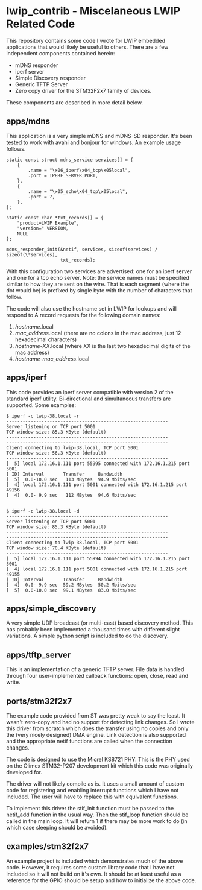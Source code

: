 lwip_contrib - Miscelaneous LWIP Related Code
=============================================

This repository contains some code I wrote for LWIP embedded applications that
would likely be useful to others. There are a few independent components
contained herein:

* mDNS responder
* iperf server
* Simple Discovery responder
* Generic TFTP Server
* Zero copy driver for the STM32F2x7 family of devices.

These components are described in more detail below. 


apps/mdns
---------

This application is a very simple mDNS and mDNS-SD responder. It's been tested
to work with avahi and bonjour for windows. An example usage follows.


    static const struct mdns_service services[] = {
        {
            .name = "\x06_iperf\x04_tcp\x05local",
            .port = IPERF_SERVER_PORT,
        },
        {
            .name = "\x05_echo\x04_tcp\x05local",
            .port = 7,
        },
    };
    
    static const char *txt_records[] = {
        "product=LWIP Example",
        "version=" VERSION,
        NULL
    };

    mdns_responder_init(&netif, services, sizeof(services) / sizeof(\*services),
                        txt_records);


With this configuration two services are advertised: one for an iperf server
and one for a tcp echo server. Note: the service names must be specified
similar to how they are sent on the wire. That is each segment (where the dot
would be) is prefixed by single byte with the number of characters that
follow.

The code will also use the hostname set in LWIP for lookups and will respond to
A record requests for the following domain names:

1. *hostname*.local
2. *mac_address*.local    (there are no colons in the mac address, just 12
                          hexadecimal characters)
3. *hostname*-*XX*.local  (where XX is the last two hexadecimal digits of the
                          mac address)
4. *hostname*-*mac_address*.local



apps/iperf
----------

This code provides an iperf server compatible with version 2 of the standard
iperf utility. Bi-directional and simultaneous transfers are supported. Some
examples:

    $ iperf -c lwip-38.local -r
    ------------------------------------------------------------
    Server listening on TCP port 5001
    TCP window size: 85.3 KByte (default)
    ------------------------------------------------------------
    ------------------------------------------------------------
    Client connecting to lwip-38.local, TCP port 5001
    TCP window size: 56.3 KByte (default)
    ------------------------------------------------------------
    [  5] local 172.16.1.111 port 55995 connected with 172.16.1.215 port 5001
    [ ID] Interval       Transfer     Bandwidth
    [  5]  0.0-10.0 sec   113 MBytes  94.9 Mbits/sec
    [  4] local 172.16.1.111 port 5001 connected with 172.16.1.215 port 49156
    [  4]  0.0- 9.9 sec   112 MBytes  94.6 Mbits/sec


    $ iperf -c lwip-38.local -d
    ------------------------------------------------------------
    Server listening on TCP port 5001
    TCP window size: 85.3 KByte (default)
    ------------------------------------------------------------
    ------------------------------------------------------------
    Client connecting to lwip-38.local, TCP port 5001
    TCP window size: 70.4 KByte (default)
    ------------------------------------------------------------
    [  5] local 172.16.1.111 port 55994 connected with 172.16.1.215 port 5001
    [  4] local 172.16.1.111 port 5001 connected with 172.16.1.215 port 49155
    [ ID] Interval       Transfer     Bandwidth
    [  4]  0.0- 9.9 sec  59.2 MBytes  50.2 Mbits/sec
    [  5]  0.0-10.0 sec  99.1 MBytes  83.0 Mbits/sec


apps/simple_discovery
---------------------

A very simple UDP broadcast (or multi-cast) based discovery method. This has
probably been implemented a thousand times with different slight variations. A
simple python script is included to do the discovery. 


apps/tftp_server
----------------

This is an implementation of a generic TFTP server. File data is handled
through four user-implemented callback functions: open, close, read and write.


ports/stm32f2x7
---------------

The example code provided from ST was pretty weak to say the least. It wasn't
zero-copy and had no support for detecting link changes. So I wrote this driver 
from scratch which does the transfer using no copies and only the (very nicely
designed) DMA engine. Link detection is also supported and the appropriate
netif functions are called when the connection changes.

The code is designed to use the Micrel KS8721 PHY. This is the PHY used on the
Olimex STM32-P207 development kit which this code was originally developed for.

The driver will not likely compile as is. It uses a small amount of custom code
for registering and enabling interrupt functions which I have not included. The
user will have to replace this with equivalent functions.

To implement this driver the stif_init function must be passed to the netif_add
function in the usual way. Then the stif_loop function should be called in the
main loop. It will return 1 if there may be more work to do (in which case
sleeping should be avoided).


examples/stm32f2x7
------------------

An example project is included which demonstrates much of the above code.
However, it requires some custom library code that I have not included so it
will not build on it's own. It should be at least useful as a reference for 
the GPIO should be setup and how to initialize the above code.

